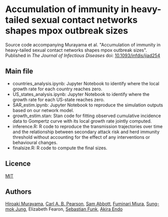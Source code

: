 # Accumulation of immunity in heavy-tailed sexual contact networks shapes mpox outbreak sizes
Source code accompanying Murayama et al. "Accumulation of immunity in heavy-tailed sexual contact networks shapes mpox outbreak sizes". Published in *The Journal of Infectious Diseases* doi: [10.1093/infdis/jiad254](https://doi.org/10.1093/infdis/jiad254)

## Main file
- countries_analysis.ipynb: Jupyter Notebook to identify where the local growth rate for each country reaches zero.
- US_states_analysis.ipynb: Jupyter Notebook to identify where the growth rate for each US-state reaches zero.
- SAR_estim.ipynb: Jupyter Notebook to reproduce the simulation outputs based on our network model.
- growth_estim.stan: Stan code for fitting observed cumulative incidence data to Gompertz curve with its local growth rate jointly computed.
- inference.R: R code to reproduce the transmission trajectories over time and the relationship between secondary attack risk and herd immunity threshold without accounting for the effect of any interventions or behavioural changes.
- finalsize.R: R code to compute the final sizes.

## Licence

[MIT](https://github.com/hiroaki-murayama/MPX_depletion_susceptibles/blob/master/LICENSE)

## Authors

[Hiroaki Murayama](https://github.com/hiroaki-murayama),
[Carl A. B. Pearson](https://github.com/pearsonca),
[Sam Abbott](https://github.com/seabbs),
[Fuminari Miura](https://github.com/fmiura),
[Sung-mok Jung](https://github.com/SungmokJung),
Elizabeth Fearon,
[Sebastian Funk](https://github.com/sbfnk),
[Akira Endo](https://github.com/akira-endo)
